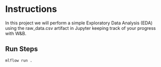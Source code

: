 # Instructions

In this project we will perform a simple Exploratory Data Analysis (EDA) using the raw_data.csv artifact in Jupyter keeping track of your progress with W&B.

## Run Steps

```bash
mlflow run .
```
